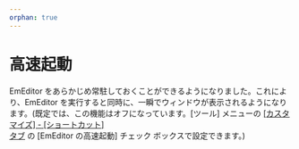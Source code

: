 ```yaml
---
orphan: true
---
```

# 高速起動

EmEditor をあらかじめ常駐しておくことができるようになりました。これにより、EmEditor を実行すると同時に、一瞬でウィンドウが表示されるようになります。(既定では、この機能はオフになっています。\[ツール\] メニューの
[\[カスタマイズ\] \- \[ショートカット\] \
タブ](../dlg/customize/shortcut/index) の \[EmEditor の高速起動\] チェック ボックスで設定できます。)
